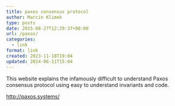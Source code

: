 ```yaml
---
title: paxos consensus protocol
author: Marcin Klimek
type: posts
date: 2015-08-27T12:29:37+00:00
url: /paxos/
categories:
  - link
format: link
created: 2023-11-18T19:04
updated: 2024-06-11T15:04
---
```



 This website explains the infamously difficult to understand Paxos consensus protocol using easy to understand invariants and code.
  
http://paxos.systems/
